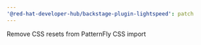 ```yaml
---
'@red-hat-developer-hub/backstage-plugin-lightspeed': patch
---
```


Remove CSS resets from PatternFly CSS import
